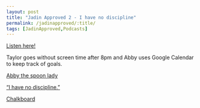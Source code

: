```yaml
---
layout: post
title: "Jadin Approved 2 - I have no discipline"
permalink: /jadinapproved/:title/
tags: [JadinApproved,Podcasts]
---
```

[Listen here!](https://soundcloud.com/jadinapproved/2-i-have-no-discipline)

Taylor goes without screen time after 8pm and Abby uses Google Calendar to keep track of goals.

[Abby the spoon lady](https://www.facebook.com/Catchy.video/videos/675836686139302/)

[“I have no discipline.”](https://i.imgur.com/vQL0L7e.jpg)

[Chalkboard](https://i.imgur.com/sm1quxi.jpg)